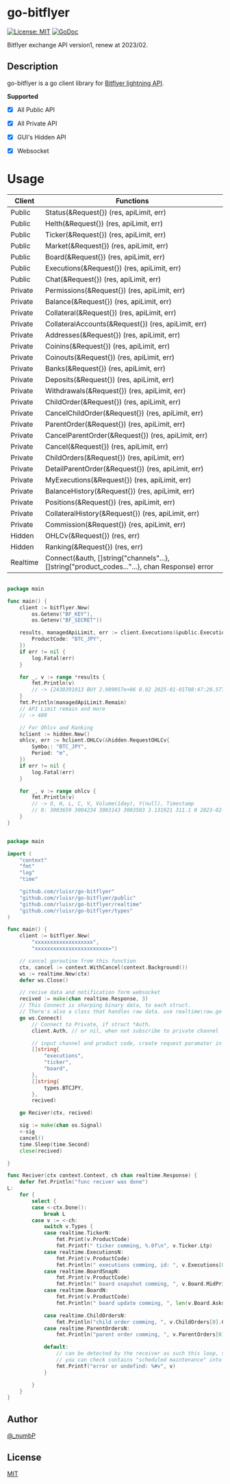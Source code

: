 # go-bitflyer
[![License: MIT](https://img.shields.io/badge/License-MIT-yellow.svg)](https://opensource.org/licenses/MIT)
[![GoDoc](https://godoc.org/github.com/rluisr/go-bitflyer?status.svg)](https://pkg.go.dev/github.com/rluisr/go-bitflyer)



Bitflyer exchange API version1, renew at 2023/02.

## Description

go-bitflyer is a go client library for [Bitflyer lightning API](https://lightning.bitflyer.com/docs).

**Supported**
- [x] All Public API
- [x] All Private API
- [x] GUI's Hidden API
- [x] Websocket


# Usage
| Client   | Functions                                                                                     |
| -------- | --------------------------------------------------------------------------------------------- |
| Public   | Status(&Request{}) (res, apiLimit, err)                                                       |
| Public   | Helth(&Request{}) (res, apiLimit, err)                                                        |
| Public   | Ticker(&Request{}) (res, apiLimit, err)                                                       |
| Public   | Market(&Request{}) (res, apiLimit, err)                                                       |
| Public   | Board(&Request{}) (res, apiLimit, err)                                                        |
| Public   | Executions(&Request{}) (res, apiLimit, err)                                                   |
| Public   | Chat(&Request{}) (res, apiLimit, err)                                                         |
| Private  | Permissions(&Request{}) (res, apiLimit, err)                                                  |
| Private  | Balance(&Request{}) (res, apiLimit, err)                                                      |
| Private  | Collateral(&Request{}) (res, apiLimit, err)                                                   |
| Private  | CollateralAccounts(&Request{}) (res, apiLimit, err)                                           |
| Private  | Addresses(&Request{}) (res, apiLimit, err)                                                    |
| Private  | Coinins(&Request{}) (res, apiLimit, err)                                                      |
| Private  | Coinouts(&Request{}) (res, apiLimit, err)                                                     |
| Private  | Banks(&Request{}) (res, apiLimit, err)                                                        |
| Private  | Deposits(&Request{}) (res, apiLimit, err)                                                     |
| Private  | Withdrawals(&Request{}) (res, apiLimit, err)                                                  |
| Private  | ChildOrder(&Request{}) (res, apiLimit, err)                                                   |
| Private  | CancelChildOrder(&Request{}) (res, apiLimit, err)                                             |
| Private  | ParentOrder(&Request{}) (res, apiLimit, err)                                                  |
| Private  | CancelParentOrder(&Request{}) (res, apiLimit, err)                                            |
| Private  | Cancel(&Request{}) (res, apiLimit, err)                                                       |
| Private  | ChildOrders(&Request{}) (res, apiLimit, err)                                                  |
| Private  | DetailParentOrder(&Request{}) (res, apiLimit, err)                                            |
| Private  | MyExecutions(&Request{}) (res, apiLimit, err)                                                 |
| Private  | BalanceHistory(&Request{}) (res, apiLimit, err)                                               |
| Private  | Positions(&Request{}) (res, apiLimit, err)                                                    |
| Private  | CollateralHistory(&Request{}) (res, apiLimit, err)                                            |
| Private  | Commission(&Request{}) (res, apiLimit, err)                                                   |
| Hidden   | OHLCv(&Request{}) (res, err)                                                                  |
| Hidden   | Ranking(&Request{}) (res, err)                                                                |
| Realtime | Connect(&auth, []string{"channels"...}, []string{"product_codes..."...}, chan Response) error |


```go HTTP API

package main

func main() {
    client := bitflyer.New(
		os.Getenv("BF_KEY"),
		os.Getenv("BF_SECRET"))

    results, managedApiLimit, err := client.Executions(&public.Executions{
        ProductCode: "BTC_JPY",
    })
    if err != nil {
        log.Fatal(err)
    }

    for _, v := range *results {
        fmt.Println(v)
        // -> {2430391013 BUY 2.989057e+06 0.02 2025-01-01T08:47:20.577 JRF20250101-084720-050159 JRF20250101-084720-042209}...
    }
    fmt.Println(managedApiLimit.Remain)
    // API Limit remain and more
    // -> 489

	// For Ohlcv and Ranking
	hclient := hidden.New()
	ohlcv, err := hclient.OHLCv(&hidden.RequestOHLCv{
        Symbo;: "BTC_JPY",
		Period: "m",
    })
    if err != nil {
        log.Fatal(err)
    }

    for _, v := range ohlcv {
        fmt.Println(v)
        // -> O, H, L, C, V, Volume(1day), Y(null), Timestamp
		// 0: 3003659 3004234 3003143 3003503 3.131921 311.1 0 2023-02-01T21:01:00+09:00
    }
}


```


```go Realtime API with websocket

package main

import (
	"context"
	"fmt"
	"log"
	"time"

	"github.com/rluisr/go-bitflyer"
	"github.com/rluisr/go-bitflyer/public"
	"github.com/rluisr/go-bitflyer/realtime"
	"github.com/rluisr/go-bitflyer/types"
)

func main() {
	client := bitflyer.New(
		"xxxxxxxxxxxxxxxxxxx",
		"xxxxxxxxxxxxxxxxxxxxxxxx=")

    // cancel goroutine from this function
	ctx, cancel := context.WithCancel(context.Background())
	ws := realtime.New(ctx)
	defer ws.Close()

    // recive data and notification form websocket
	recived := make(chan realtime.Response, 3)
	// This Connect is sharping binary data, to each struct.
	// There's also a class that handles raw data. use realtime\raw.go
	go ws.Connect(
        // Connect to Private, if struct *Auth. 
		client.Auth, // or nil, when not subscribe to private channel

        // input channel and product code, create request paramater in function
		[]string{
			"executions",
			"ticker",
			"board",
		},
		[]string{
			types.BTCJPY,
		},
		recived)

	go Reciver(ctx, recived)

    sig := make(chan os.Signal)
    <-sig
	cancel()
	time.Sleep(time.Second)
	close(recived)

}

func Reciver(ctx context.Context, ch chan realtime.Response) {
	defer fmt.Println("func reciver was done")
L:
	for {
		select {
		case <-ctx.Done():
			break L
		case v := <-ch:
			switch v.Types {
			case realtime.TickerN:
				fmt.Print(v.ProductCode)
				fmt.Printf(" ticker comming, %.0f\n", v.Ticker.Ltp)
			case realtime.ExecutionsN:
				fmt.Print(v.ProductCode)
				fmt.Println(" executions comming, id: ", v.Executions[0].ID)
			case realtime.BoardSnapN:
				fmt.Print(v.ProductCode)
				fmt.Println(" board snapshot comming, ", v.Board.MidPrice)
			case realtime.BoardN:
				fmt.Print(v.ProductCode)
				fmt.Println(" board update comming, ", len(v.Board.Asks), len(v.Board.Bids))

			case realtime.ChildOrdersN:
				fmt.Println("child order comming, ", v.ChildOrders[0].ChildOrderID)
			case realtime.ParentOrdersN:
				fmt.Println("parent order comming, ", v.ParentOrders[0].ParentOrderID)

			default:
				// can be detected by the receiver as such this loop, so it tells the receiver to terminate.
				// you can check contains "scheduled maintenance" into error.
				fmt.Printf("error or undefind: %#v", v)
			}

		}
	}
}


```


## Author

[@_numbP](https://twitter.com/_numbP)

## License

[MIT](https://github.com/rluisr/go-bitflyer/blob/master/LICENSE)